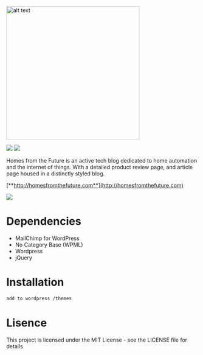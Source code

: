 <img src="http://homesfromthefuture.com/wp-content/themes/hftf/img/logo.svg" alt="alt text" width="350">

<img src="https://img.shields.io/npm/l/express.svg"> <img src="https://img.shields.io/david/strongloop/express.svg">

Homes from the Future is an active tech blog dedicated to home automation and the internet of things. With a detailed product review page, and article page housed in a distinctly styled blog.

[**http://homesfromthefuture.com**](http://homesfromthefuture.com)


<img src="https://goo.gl/Db2pU7">

# Dependencies

* MailChimp for WordPress
* No Category Base (WPML)
* Wordpress
* jQuery

# Installation

```bash
add to wordpress /themes

```

# Lisence

This project is licensed under the MIT License - see the LICENSE file for details
